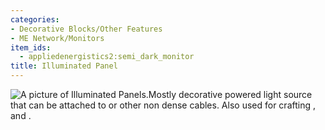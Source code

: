 ```yaml
---
categories:
- Decorative Blocks/Other Features
- ME Network/Monitors
item_ids:
  - appliedenergistics2:semi_dark_monitor
title: Illuminated Panel
---
```


![A picture of Illuminated
Panels.](../../../../public/assets/large/illuminated_panel.png)Mostly decorative powered light
source that can be attached to <ItemLink
id="appliedenergistics2:fluix_glass_cable"/> or other non dense
cables. Also used for crafting <ItemLink
id="appliedenergistics2:terminal"/>, <ItemLink
id="appliedenergistics2:interface_terminal"/> and <ItemLink
id="appliedenergistics2:storage_monitor"/>.

<RecipeFor id="appliedenergistics2:semi_dark_monitor"/>
